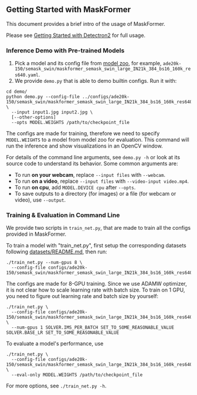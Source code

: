 ## Getting Started with MaskFormer

This document provides a brief intro of the usage of MaskFormer.

Please see [Getting Started with Detectron2](https://github.com/facebookresearch/detectron2/blob/master/GETTING_STARTED.md) for full usage.


### Inference Demo with Pre-trained Models

1. Pick a model and its config file from
  [model zoo](MODEL_ZOO.md),
  for example, `ade20k-150/semask_swin/maskformer_semask_swin_large_IN21k_384_bs16_160k_res640.yaml`.
2. We provide `demo.py` that is able to demo builtin configs. Run it with:
```
cd demo/
python demo.py --config-file ../configs/ade20k-150/semask_swin/maskformer_semask_swin_large_IN21k_384_bs16_160k_res640.yaml \
  --input input1.jpg input2.jpg \
  [--other-options]
  --opts MODEL.WEIGHTS /path/to/checkpoint_file
```
The configs are made for training, therefore we need to specify `MODEL.WEIGHTS` to a model from model zoo for evaluation.
This command will run the inference and show visualizations in an OpenCV window.

For details of the command line arguments, see `demo.py -h` or look at its source code
to understand its behavior. Some common arguments are:
* To run __on your webcam__, replace `--input files` with `--webcam`.
* To run __on a video__, replace `--input files` with `--video-input video.mp4`.
* To run __on cpu__, add `MODEL.DEVICE cpu` after `--opts`.
* To save outputs to a directory (for images) or a file (for webcam or video), use `--output`.


### Training & Evaluation in Command Line

We provide two scripts in `train_net.py`, that are made to train all the configs provided in MaskFormer.

To train a model with "train_net.py", first
setup the corresponding datasets following
[datasets/README.md](./datasets/README.md),
then run:
```
./train_net.py --num-gpus 8 \
  --config-file configs/ade20k-150/semask_swin/maskformer_semask_swin_large_IN21k_384_bs16_160k_res640.yaml
```

The configs are made for 8-GPU training.
Since we use ADAMW optimizer, it is not clear how to scale learning rate with batch size.
To train on 1 GPU, you need to figure out learning rate and batch size by yourself:
```
./train_net.py \
  --config-file configs/ade20k-150/semask_swin/maskformer_semask_swin_large_IN21k_384_bs16_160k_res640.yaml \
  --num-gpus 1 SOLVER.IMS_PER_BATCH SET_TO_SOME_REASONABLE_VALUE SOLVER.BASE_LR SET_TO_SOME_REASONABLE_VALUE
```

To evaluate a model's performance, use
```
./train_net.py \
  --config-file configs/ade20k-150/semask_swin/maskformer_semask_swin_large_IN21k_384_bs16_160k_res640.yaml \
  --eval-only MODEL.WEIGHTS /path/to/checkpoint_file
```
For more options, see `./train_net.py -h`.
